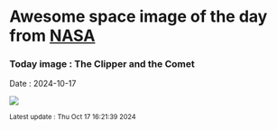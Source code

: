 
# Awesome space image of the day from [NASA](https://api.nasa.gov/)

### Today image : The Clipper and the Comet
Date : 2024-10-17

![](https://apod.nasa.gov/apod/image/2410/EuropaComet_cooper3.jpg)

<small>Latest update : Thu Oct 17 16:21:39 2024</small>
        